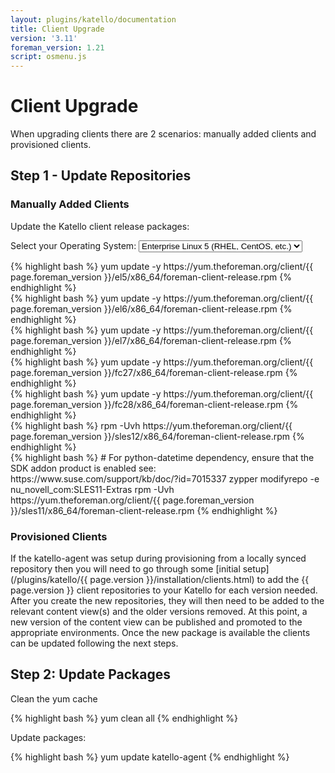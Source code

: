 ```yaml
---
layout: plugins/katello/documentation
title: Client Upgrade
version: '3.11'
foreman_version: 1.21
script: osmenu.js
---
```


# Client Upgrade

When upgrading clients there are 2 scenarios: manually added clients and provisioned clients.

## Step 1 - Update Repositories

### Manually Added Clients

Update the Katello client release packages:

<p>
  Select your Operating System:
  <select id="operatingSystems">
     <option value="el5">Enterprise Linux 5 (RHEL, CentOS, etc.)</option>
     <option value="el6">Enterprise Linux 6 (RHEL, CentOS, etc.)</option>
     <option value="el7">Enterprise Linux 7 (RHEL, CentOS, etc.)</option>
     <option value="f27">Fedora 27</option>
     <option value="f28">Fedora 28</option>
     <option value="sles11">Suse Enterprise Linux Server 11</option>
     <option value="sles12">Suse Enterprise Linux Server 12</option>
  </select>
</p>

<div id="el5" markdown="1">
{% highlight bash %}
yum update -y https://yum.theforeman.org/client/{{ page.foreman_version }}/el5/x86_64/foreman-client-release.rpm
{% endhighlight %}
</div>

<div id="el6" markdown="1">
{% highlight bash %}
yum update -y https://yum.theforeman.org/client/{{ page.foreman_version }}/el6/x86_64/foreman-client-release.rpm
{% endhighlight %}
</div>

<div id="el7" markdown="1">
{% highlight bash %}
yum update -y https://yum.theforeman.org/client/{{ page.foreman_version }}/el7/x86_64/foreman-client-release.rpm
{% endhighlight %}
</div>

<div id="f27" markdown="1">
{% highlight bash %}
yum update -y https://yum.theforeman.org/client/{{ page.foreman_version }}/fc27/x86_64/foreman-client-release.rpm
{% endhighlight %}
</div>

<div id="f28" markdown="1">
{% highlight bash %}
yum update -y https://yum.theforeman.org/client/{{ page.foreman_version }}/fc28/x86_64/foreman-client-release.rpm
{% endhighlight %}
</div>

<div id="sles12" markdown="1">
{% highlight bash %}
rpm -Uvh https://yum.theforeman.org/client/{{ page.foreman_version }}/sles12/x86_64/foreman-client-release.rpm
{% endhighlight %}
</div>

<div id="sles11" markdown="1">
{% highlight bash %}
# For python-datetime dependency, ensure that the SDK addon product is enabled see: https://www.suse.com/support/kb/doc/?id=7015337
zypper modifyrepo -e nu_novell_com:SLES11-Extras
rpm -Uvh https://yum.theforeman.org/client/{{ page.foreman_version }}/sles11/x86_64/foreman-client-release.rpm
{% endhighlight %}
</div>

### Provisioned Clients

If the katello-agent was setup during provisioning from a locally synced repository then you will need to go through some [initial setup](/plugins/katello/{{ page.version }}/installation/clients.html) to add the {{ page.version }} client repositories to your Katello for each version needed. After you create the new repositories, they will then need to be added to the relevant content view(s) and the older versions removed. At this point, a new version of the content view can be published and promoted to the appropriate environments. Once the new package is available the clients can be updated following the next steps.

## Step 2: Update Packages

Clean the yum cache

{% highlight bash %}
yum clean all
{% endhighlight %}

Update packages:

{% highlight bash %}
yum update katello-agent
{% endhighlight %}
